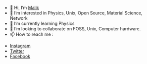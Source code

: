 - 👋 Hi, I’m [Malik](github.com/mmalikhidayatulloh)
- 👀 I’m interested in Physics, Unix, Open Source, Material Science, Network
- 🌱 I’m currently learning Physics
- 💞️ I’m looking to collaborate on FOSS, Unix, Computer hardware.
- 📫 How to reach me : 

* [Instagram](https://instagram.com/m_malikhidayatulloh)
* [Twitter](https://twitter.com/mmalik_hidayat) 
* [Facebook](https://facebook.com/malix.4)

<!---
mohammadmalik/mohammadmalik is a ✨ special ✨ repository because its `README.md` (this file) appears on your GitHub profile.
You can click the Preview link to take a look at your changes.
--->
